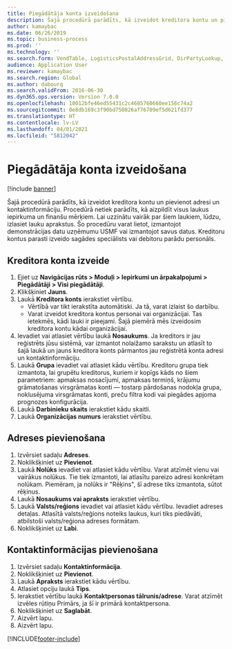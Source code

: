 ```yaml
---
title: Piegādātāja konta izveidošana
description: Šajā procedūrā parādīts, kā izveidot kreditora kontu un pievienot adresi un kontaktinformāciju.
author: kamaybac
ms.date: 06/26/2019
ms.topic: business-process
ms.prod: ''
ms.technology: ''
ms.search.form: VendTable, LogisticsPostalAddressGrid, DirPartyLookup, LogisticsPostalAddress, SysLookupMultiSelectGrid, WHSFilterGenerallyAvail
audience: Application User
ms.reviewer: kamaybac
ms.search.region: Global
ms.author: dabourq
ms.search.validFrom: 2016-06-30
ms.dyn365.ops.version: Version 7.0.0
ms.openlocfilehash: 10012bfe46ed55431c2c4605760660ee156c74a2
ms.sourcegitcommit: 0e8db169c3f90bd750826af76709ef5d621fd377
ms.translationtype: HT
ms.contentlocale: lv-LV
ms.lasthandoff: 04/01/2021
ms.locfileid: "5812042"
---
```

# <a name="create-a-vendor-account"></a>Piegādātāja konta izveidošana

[!include [banner](../../includes/banner.md)]

Šajā procedūrā parādīts, kā izveidot kreditora kontu un pievienot adresi un kontaktinformāciju. Procedūrā netiek parādīts, kā aizpildīt visus laukus iepirkuma un finanšu mērķiem. Lai uzzinātu vairāk par šiem laukiem, lūdzu, izlasiet lauku aprakstus. Šo procedūru varat lietot, izmantojot demonstrācijas datu uzņēmumu USMF vai izmantojot savus datus. Kreditoru kontus parasti izveido sagādes speciālists vai debitoru parādu personāls.


## <a name="create-a-vendor-account"></a>Kreditora konta izveide
1. Ejiet uz **Navigācijas rūts > Moduļi > Iepirkumi un ārpakalpojumi > Piegādātāji > Visi piegādātāji**.
2. Klikšķiniet **Jauns**.
3. Laukā **Kreditora konts** ierakstiet vērtību.
    - Vērtībā var tikt ierakstīta automātiski. Ja tā, varat izlaist šo darbību.  
    - Varat izveidot kreditora kontus personai vai organizācijai. Tas ietekmēs, kādi lauki ir pieejami. Šajā piemērā mēs izveidosim kreditora kontu kādai organizācijai.   
4. Ievadiet vai atlasiet vērtību laukā **Nosaukums**. Ja kreditors ir jau reģistrēts jūsu sistēmā, var izmantot nolaižamo sarakstu un atlasīt to šajā laukā un jauns kreditora konts pārmantos jau reģistrētā konta adresi un kontaktinformāciju.
5. Laukā **Grupa** ievadiet vai atlasiet kādu vērtību. Kreditoru grupa tiek izmantota, lai grupētu kreditorus, kuriem ir kopīgs kāds no šiem parametriem: apmaksas nosacījumi, apmaksas termiņš, krājumu grāmatošanas virsgrāmatas konti — tostarp pārdošanas nodokļa grupa, noklusējuma virsgrāmatas konti, preču filtra kodi vai piegādes apjoma prognozes konfigurācija.
6. Laukā **Darbinieku skaits** ierakstiet kādu skaitli.
7. Laukā **Organizācijas numurs** ierakstiet vērtību.

## <a name="add-an-address"></a>Adreses pievienošana
1. Izvērsiet sadaļu **Adreses**.
2. Noklikšķiniet uz **Pievienot**.
3. Laukā **Nolūks** ievadiet vai atlasiet kādu vērtību. Varat atzīmēt vienu vai vairākus nolūkus. Tie tiek izmantoti, lai atlasītu pareizo adresi konkrētam nolūkam. Piemēram, ja nolūks ir "Rēķins", šī adrese tiks izmantota, sūtot rēķinus.
4. Laukā **Nosaukums vai apraksts** ierakstiet vērtību.
5. Laukā **Valsts/reģions** ievadiet vai atlasiet kādu vērtību. Ievadiet adreses detaļas. Atlasītā valsts/reģions noteiks laukus, kuri tiks piedāvāti, atbilstoši valsts/reģiona adreses formātam. 
6. Noklikšķiniet uz **Labi**.

## <a name="add-contact-information"></a>Kontaktinformācijas pievienošana
1. Izvērsiet sadaļu **Kontaktinformācija**.
2. Noklikšķiniet uz **Pievienot**.
3. Laukā **Apraksts** ierakstiet kādu vērtību.
4. Atlasiet opciju laukā **Tips**.
5. Ierakstiet vērtību laukā **Kontaktpersonas tālrunis/adrese**. Varat atzīmēt izvēles rūtiņu Primārs, ja šī ir primārā kontaktpersona.  
6. Noklikšķiniet uz **Saglabāt**.
7. Aizvērt lapu.
8. Aizvērt lapu.



[!INCLUDE[footer-include](../../../includes/footer-banner.md)]
